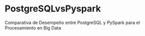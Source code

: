 # PostgreSQLvsPyspark
Comparativa de Desempeño entre PostgreSQL y PySpark para el Procesamiento en Big Data

